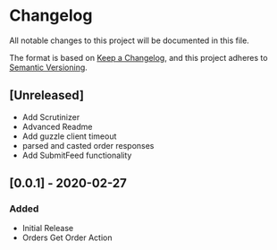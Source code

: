 # Changelog
All notable changes to this project will be documented in this file.

The format is based on [Keep a Changelog](https://keepachangelog.com/en/1.0.0/),
and this project adheres to [Semantic Versioning](https://semver.org/spec/v2.0.0.html).

## [Unreleased]
- Add Scrutinizer
- Advanced Readme
- Add guzzle client timeout
- parsed and casted order responses
- Add SubmitFeed functionality

## [0.0.1] - 2020-02-27
### Added
- Initial Release
- Orders Get Order Action